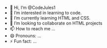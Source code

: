 - 👋 Hi, I’m @CodeJules1
- 👀 I’m interested in learning to code.
- 🌱 I’m currently learning HTML and CSS.
- 💞️ I’m looking to collaborate on HTML projects
- 📫 How to reach me ...
- 😄 Pronouns: ...
- ⚡ Fun fact: ...

<!---
CodeJules1/CodeJules1 is a ✨ special ✨ repository because its `README.md` (this file) appears on your GitHub profile.
You can click the Preview link to take a look at your changes.
--->
